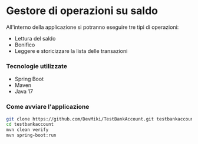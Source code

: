 # Gestore di operazioni su saldo

All'interno della applicazione si potranno eseguire tre tipi di operazioni:

- Lettura del saldo
- Bonifico
- Leggere e storicizzare la lista delle transazioni
### Tecnologie utilizzate

- Spring Boot
- Maven
- Java 17

### Come avviare l'applicazione

```sh
git clone https://github.com/DevMiki/TestBankAccount.git testbankaccount 
cd testbankaccount
mvn clean verify 
mvn spring-boot:run
```


